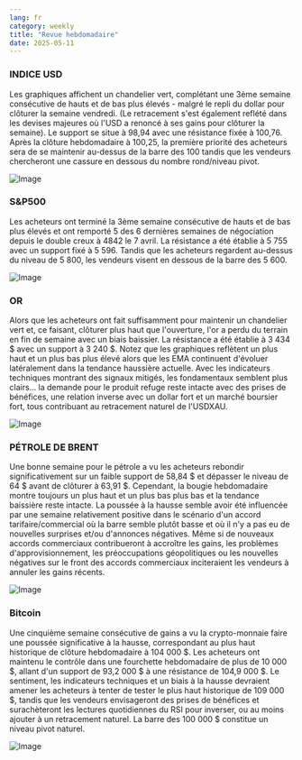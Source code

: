 ```yaml
---
lang: fr
category: weekly
title: "Revue hebdomadaire"
date: 2025-05-11
---
```


### INDICE USD

Les graphiques affichent un chandelier vert, complétant une 3ème semaine consécutive de hauts et de bas plus élevés - malgré le repli du dollar pour clôturer la semaine vendredi. (Le retracement s'est également reflété dans les devises majeures où l'USD a renoncé à ses gains pour clôturer la semaine). Le support se situe à 98,94 avec une résistance fixée à 100,76. Après la clôture hebdomadaire à 100,25, la première priorité des acheteurs sera de se maintenir au-dessus de la barre des 100 tandis que les vendeurs chercheront une cassure en dessous du nombre rond/niveau pivot. 

![Image](https://markleighedu.github.io/img/May-2025/11-May-2025/usdindex.jpg)

### S&P500

Les acheteurs ont terminé la 3ème semaine consécutive de hauts et de bas plus élevés et ont remporté 5 des 6 dernières semaines de négociation depuis le double creux à 4842 le 7 avril. La résistance a été établie à 5 755 avec un support fixé à 5 596. Tandis que les acheteurs regardent au-dessus du niveau de 5 800, les vendeurs visent en dessous de la barre des 5 600.

![Image](https://markleighedu.github.io/img/May-2025/11-May-2025/sp500.jpg)

### OR

Alors que les acheteurs ont fait suffisamment pour maintenir un chandelier vert et, ce faisant, clôturer plus haut que l'ouverture, l'or a perdu du terrain en fin de semaine avec un biais baissier. La résistance a été établie à 3 434 $ avec un support à 3 240 $. Notez que les graphiques reflètent un plus haut et un plus bas plus élevé alors que les EMA continuent d'évoluer latéralement dans la tendance haussière actuelle. Avec les indicateurs techniques montrant des signaux mitigés, les fondamentaux semblent plus clairs… la demande pour le produit refuge reste intacte avec des prises de bénéfices, une relation inverse avec un dollar fort et un marché boursier fort, tous contribuant au retracement naturel de l'USDXAU.

![Image](https://markleighedu.github.io/img/May-2025/11-May-2025/gold.jpg)

### PÉTROLE DE BRENT

Une bonne semaine pour le pétrole a vu les acheteurs rebondir significativement sur un faible support de 58,84 $ et dépasser le niveau de 64 $ avant de clôturer à 63,91 $. Cependant, la bougie hebdomadaire montre toujours un plus haut et un plus bas plus bas et la tendance baissière reste intacte. La poussée à la hausse semble avoir été influencée par une semaine relativement positive dans le scénario d'un accord tarifaire/commercial où la barre semble plutôt basse et où il n'y a pas eu de nouvelles surprises et/ou d'annonces négatives. Même si de nouveaux accords commerciaux contribueront à accroître les gains, les problèmes d'approvisionnement, les préoccupations géopolitiques ou les nouvelles négatives sur le front des accords commerciaux inciteraient les vendeurs à annuler les gains récents.  

![Image](https://markleighedu.github.io/img/May-2025/11-May-2025/brentoil.jpg)

### Bitcoin

Une cinquième semaine consécutive de gains a vu la crypto-monnaie faire une poussée significative à la hausse, correspondant au plus haut historique de clôture hebdomadaire à 104 000 $. Les acheteurs ont maintenu le contrôle dans une fourchette hebdomadaire de plus de 10 000 $, allant d'un support de 93,2 000 $ à une résistance de 104,9 000 $. Le sentiment, les indicateurs techniques et un biais à la hausse devraient amener les acheteurs à tenter de tester le plus haut historique de 109 000 $, tandis que les vendeurs envisageront des prises de bénéfices et surachèteront les lectures quotidiennes du RSI pour inverser, ou au moins ajouter à un retracement naturel. La barre des 100 000 $ constitue un niveau pivot naturel.

![Image](https://markleighedu.github.io/img/May-2025/11-May-2025/bitcoin.jpg)

